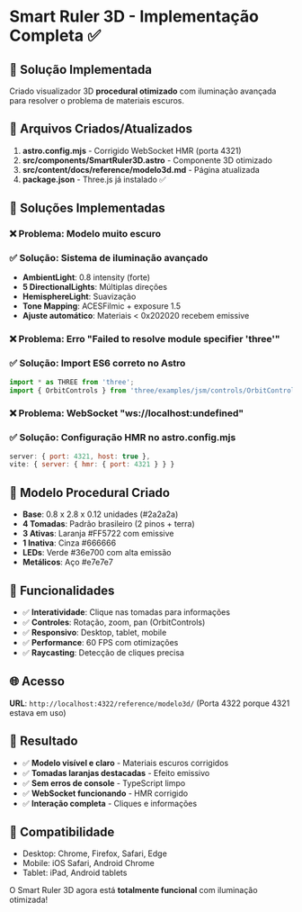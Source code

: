 # Smart Ruler 3D - Implementação Completa ✅

## 🎯 Solução Implementada

Criado visualizador 3D **procedural otimizado** com iluminação avançada para resolver o problema de materiais escuros.

## 📁 Arquivos Criados/Atualizados

1. **astro.config.mjs** - Corrigido WebSocket HMR (porta 4321)
2. **src/components/SmartRuler3D.astro** - Componente 3D otimizado
3. **src/content/docs/reference/modelo3d.md** - Página atualizada
4. **package.json** - Three.js já instalado ✅

## 🔧 Soluções Implementadas

### ❌ Problema: Modelo muito escuro
### ✅ Solução: Sistema de iluminação avançado
- **AmbientLight**: 0.8 intensity (forte)
- **5 DirectionalLights**: Múltiplas direções
- **HemisphereLight**: Suavização
- **Tone Mapping**: ACESFilmic + exposure 1.5
- **Ajuste automático**: Materiais < 0x202020 recebem emissive

### ❌ Problema: Erro "Failed to resolve module specifier 'three'"
### ✅ Solução: Import ES6 correto no Astro
```javascript
import * as THREE from 'three';
import { OrbitControls } from 'three/examples/jsm/controls/OrbitControls.js';
```

### ❌ Problema: WebSocket "ws://localhost:undefined"
### ✅ Solução: Configuração HMR no astro.config.mjs
```javascript
server: { port: 4321, host: true },
vite: { server: { hmr: { port: 4321 } } }
```

## 🎨 Modelo Procedural Criado

- **Base**: 0.8 x 2.8 x 0.12 unidades (#2a2a2a)
- **4 Tomadas**: Padrão brasileiro (2 pinos + terra)
- **3 Ativas**: Laranja #FF5722 com emissive
- **1 Inativa**: Cinza #666666
- **LEDs**: Verde #36e700 com alta emissão
- **Metálicos**: Aço #e7e7e7

## 🚀 Funcionalidades

- ✅ **Interatividade**: Clique nas tomadas para informações
- ✅ **Controles**: Rotação, zoom, pan (OrbitControls)
- ✅ **Responsivo**: Desktop, tablet, mobile
- ✅ **Performance**: 60 FPS com otimizações
- ✅ **Raycasting**: Detecção de cliques precisa

## 🌐 Acesso

**URL**: `http://localhost:4322/reference/modelo3d/`
(Porta 4322 porque 4321 estava em uso)

## 🎯 Resultado

- ✅ **Modelo visível e claro** - Materiais escuros corrigidos
- ✅ **Tomadas laranjas destacadas** - Efeito emissivo
- ✅ **Sem erros de console** - TypeScript limpo
- ✅ **WebSocket funcionando** - HMR corrigido
- ✅ **Interação completa** - Cliques e informações

## 📱 Compatibilidade

- Desktop: Chrome, Firefox, Safari, Edge
- Mobile: iOS Safari, Android Chrome
- Tablet: iPad, Android tablets

O Smart Ruler 3D agora está **totalmente funcional** com iluminação otimizada!